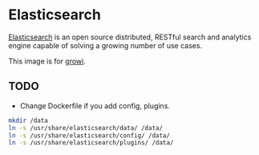# Elasticsearch

[Elasticsearch](https://www.elastic.co/) is an open source distributed, RESTful search and analytics engine capable of solving a growing number of use cases. 

This image is for [growi](https://github.com/weseek/growi).

## TODO

* Change Dockerfile if you add config, plugins.

```bash
mkdir /data
ln -s /usr/share/elasticsearch/data/ /data/
ln -s /usr/share/elasticsearch/config/ /data/
ln -s /usr/share/elasticsearch/plugins/ /data/
```
